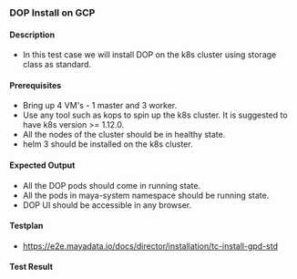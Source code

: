 ### DOP Install on GCP

#### Description

- In this test case we will install DOP on the k8s cluster using storage class as standard.

#### Prerequisites

- Bring up 4 VM's - 1 master and 3 worker.
- Use any tool such as kops to spin up the k8s cluster. It is suggested to have k8s version >= 1.12.0.
- All the nodes of the cluster should be in healthy state.
- helm 3 should be installed on the k8s cluster.

#### Expected Output

- All the DOP pods should come in running state.
- All the pods in maya-system namespace should be running state.
- DOP UI should be accessible in any browser.

#### Testplan

- https://e2e.mayadata.io/docs/director/installation/tc-install-gpd-std

#### Test Result
